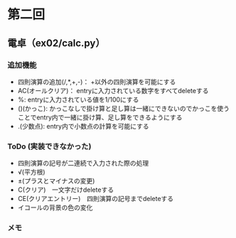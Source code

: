 # 第二回
## 電卓（ex02/calc.py）
### 追加機能
* 四則演算の追加(/,*,+,-)： +以外の四則演算を可能にする
* AC(オールクリア)： entryに入力されている数字をすべてdeleteする
* %: entryに入力されている値を1/100にする
* ()(かっこ): かっこなしで掛け算と足し算は一緒にできないのでかっこを使うことでentry内で一緒に掛け算、足し算をできるようにする
* .(少数点): entry内で小数点の計算を可能にする
### ToDo (実装できなかった)
* 四則演算の記号が二連続で入力された際の処理
* √(平方根)
* ±(プラスとマイナスの変更)
* C(クリア)　一文字だけdeleteする
* CE(クリアエントリー)　四則演算の記号までdeleteする
* イコールの背景の色の変化
### メモ
